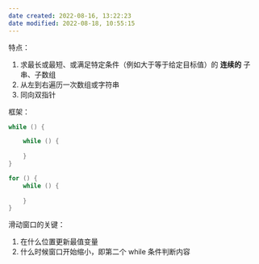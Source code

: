 ```yaml
---
date created: 2022-08-16, 13:22:23
date modified: 2022-08-18, 10:55:15
---
```


特点：

1. 求最长或最短、或满足特定条件（例如大于等于给定目标值）的 **连续的** 子串、子数组
2. 从左到右遍历一次数组或字符串
3. 同向双指针

框架：

```java
while () {

    while () {
    
    }
}

for () {
    while () {
    
    }
}
```

滑动窗口的关键：

1. 在什么位置更新最值变量
2. 什么时候窗口开始缩小，即第二个 while 条件判断内容
